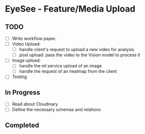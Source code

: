 # EyeSee - Feature/Media Upload

## TODO
- [ ] Write workflow paper.
- [ ] Video Upload:
    - [ ] handle client's request to upload a new video for analysis
    - [ ] post upload: pass the video to the Vision model to process it
- [ ] Image upload:
    - [ ] handle the ml service upload of an image
    - [ ] handle the request of an heatmap from the client
- [ ] Testing

## In Progress
- [ ] Read about Cloudinary
- [ ] Define the necessary schemas and relations

## Completed

